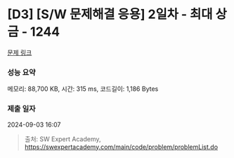 # [D3] [S/W 문제해결 응용] 2일차 - 최대 상금 - 1244 

[문제 링크](https://swexpertacademy.com/main/code/problem/problemDetail.do?contestProbId=AV15Khn6AN0CFAYD) 

### 성능 요약

메모리: 88,700 KB, 시간: 315 ms, 코드길이: 1,186 Bytes

### 제출 일자

2024-09-03 16:07



> 출처: SW Expert Academy, https://swexpertacademy.com/main/code/problem/problemList.do